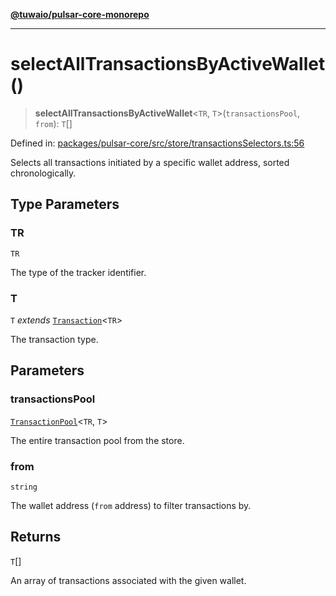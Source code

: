 [**@tuwaio/pulsar-core-monorepo**](../../../README.md)

***

# selectAllTransactionsByActiveWallet()

> **selectAllTransactionsByActiveWallet**\<`TR`, `T`\>(`transactionsPool`, `from`): `T`[]

Defined in: [packages/pulsar-core/src/store/transactionsSelectors.ts:56](https://github.com/TuwaIO/pulsar-core/blob/3307a45a24b5cbed98dc52a5d0d9d419fa72f5c9/packages/pulsar-core/src/store/transactionsSelectors.ts#L56)

Selects all transactions initiated by a specific wallet address, sorted chronologically.

## Type Parameters

### TR

`TR`

The type of the tracker identifier.

### T

`T` *extends* [`Transaction`](../type-aliases/Transaction.md)\<`TR`\>

The transaction type.

## Parameters

### transactionsPool

[`TransactionPool`](../type-aliases/TransactionPool.md)\<`TR`, `T`\>

The entire transaction pool from the store.

### from

`string`

The wallet address (`from` address) to filter transactions by.

## Returns

`T`[]

An array of transactions associated with the given wallet.
